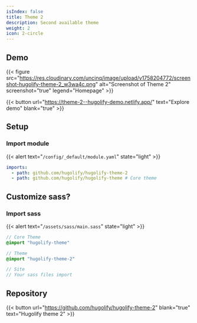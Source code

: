 ```yaml
---
isIndex: false
title: Theme 2
description: Second available theme
weight: 2
icon: 2-circle
---
```


## Demo

{{< figure src="https://res.cloudinary.com/uncinq/image/upload/v1758204772/screenshot-hugolify-theme-2_w3wa4c.png" alt="Screenshot of Theme 2" screenshot="true" legend="Homepage" >}}

{{< button url="https://theme-2--hugolify-demo.netlify.app/" text="Explore demo" blank="true" >}}

## Setup

### Import module

{{< alert text="`/config/_default/module.yaml`" state="light" >}}

```yml
imports:
  - path: github.com/hugolify/hugolify-theme-2
  - path: github.com/hugolify/hugolify-theme # Core theme
```

## Customize sass?

### Import sass

{{< alert text="`/assets/sass/main.sass`" state="light" >}}

```sass
// Core Theme
@import "hugolify-theme"

// Theme
@import "hugolify-theme-2"

// Site
// Your sass files import
```

## Repository

{{< button url="https://github.com/hugolify/hugolify-theme-2" blank="true" text="Hugolify theme 2" >}}
